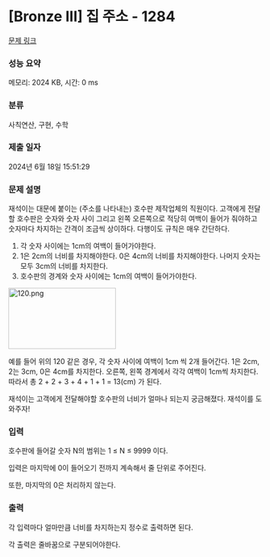 # [Bronze III] 집 주소 - 1284 

[문제 링크](https://www.acmicpc.net/problem/1284) 

### 성능 요약

메모리: 2024 KB, 시간: 0 ms

### 분류

사칙연산, 구현, 수학

### 제출 일자

2024년 6월 18일 15:51:29

### 문제 설명

<p>재석이는 대문에 붙이는 (주소를 나타내는) 호수판 제작업체의 직원이다. 고객에게 전달할 호수판은 숫자와 숫자 사이 그리고 왼쪽 오른쪽으로 적당히 여백이 들어가 줘야하고 숫자마다 차지하는 간격이 조금씩 상이하다. 다행이도 규칙은 매우 간단하다. </p>

<ol>
	<li><span style="font-family:Arial,"Helvetica Neue",Helvetica,Tahoma,sans-serif">각 숫자 사이에는 1cm의 여백이 들어가야한다.</span></li>
	<li><span style="font-family:Arial,"Helvetica Neue",Helvetica,Tahoma,sans-serif">1은 2cm의 너비를 차지해야한다. 0은 4cm의 너비를 차지해야한다. 나머지 숫자는 모두 3cm의 너비를 차지한다.</span></li>
	<li><span style="font-family:Arial,"Helvetica Neue",Helvetica,Tahoma,sans-serif">호수판의 경계와 숫자 사이에는 1cm의 여백이 들어가야한다.</span></li>
</ol>

<p><img alt="120.png" src="https://upload.acmicpc.net/f203f2d5-ff6a-4afb-9cfe-226612dd4095/-/preview/" style="height:121px; width:213px"></p>

<p><span style="font-family:Arial,"Helvetica Neue",Helvetica,Tahoma,sans-serif">예를 들어 위의 120 같은 경우, </span> 각 숫자 사이에 여백이 1cm 씩 2개 들어간다. 1은 2cm, 2는 3cm, 0은 4cm를 차지한다. 오른쪽, 왼쪽 경계에서 각각 여백이 1cm씩 차지한다. 따라서 총 2 + 2 + 3 + 4 + 1 + 1 = 13(cm) 가 된다.</p>

<p>재석이는 고객에게 전달해야할 호수판의 너비가 얼마나 되는지 궁금해졌다. 재석이를 도와주자!</p>

### 입력 

 <p>호수판에 들어갈 숫자 N의 범위는 1 ≤ N ≤ 9999 이다.</p>

<p>입력은 마지막에 0이 들어오기 전까지 계속해서 줄 단위로 주어진다.</p>

<p>또한, 마지막의 0은 처리하지 않는다.</p>

### 출력 

 <p>각 입력마다 얼마만큼 너비를 차지하는지 정수로 출력하면 된다.</p>

<p>각 출력은 줄바꿈으로 구분되어야한다.</p>

